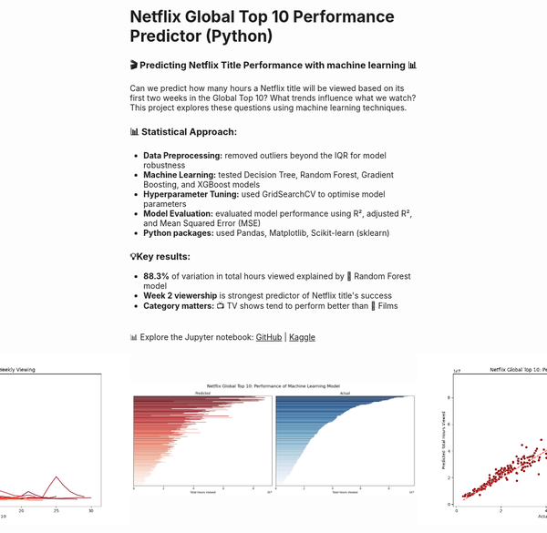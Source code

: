 # Netflix Global Top 10 Performance Predictor (Python)

### 🎬 Predicting Netflix Title Performance with machine learning 📊 <br>


Can we predict how many hours a Netflix title will be viewed based on its first two weeks in the Global Top 10? What trends influence what we watch? This project explores these questions using machine learning techniques. <br>

### 📊 Statistical Approach:
 -  **Data Preprocessing:** removed outliers beyond the IQR for model robustness <br>
 -  **Machine Learning:** tested Decision Tree, Random Forest, Gradient Boosting, and XGBoost models <br>
 -  **Hyperparameter Tuning:** used GridSearchCV to optimise model parameters  <br>
 -  **Model Evaluation:** evaluated model performance using R², adjusted R², and Mean Squared Error (MSE) <br>
 -  **Python packages:** used Pandas, Matplotlib, Scikit-learn (sklearn) <br>


### 💡Key results:
 - **88.3%** of variation in total hours viewed explained by 🌲 Random Forest model  <br>
 - **Week 2 viewership** is strongest predictor of Netflix title's success <br>
 - **Category matters:** 📺 TV shows tend to perform better than 🍿 Films  <br> <br>


📊 Explore the Jupyter notebook: [GitHub](https://github.com/dpb24/netflix-global-top-10-performance-predictor-ml/blob/main/netflix-global-top-10-performance-predictor-ml.ipynb) | [Kaggle](https://www.kaggle.com/code/davidpbriggs/netflix-global-top-10-performance-predictor-ml)  <br>


<div style="display: flex; justify-content: center; align-items: center;">
    <img src="netflix_global_top_10_weekly.png" width="800">
    <img src="ml_model_performance1.png" width="800">
    <img src="ml_model_performance2.png" width="800">
</div>
